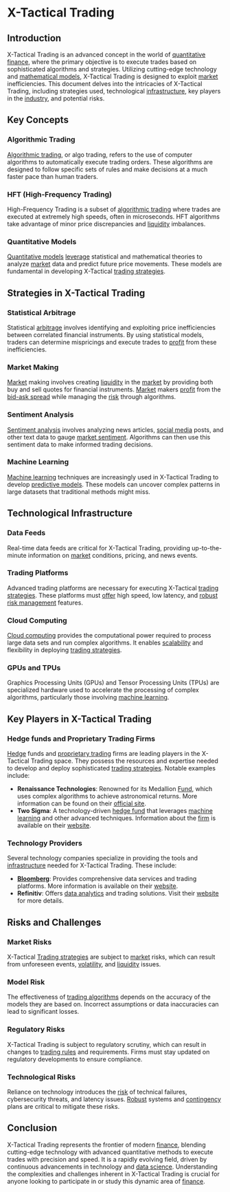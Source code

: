 # X-Tactical Trading

## Introduction
X-Tactical Trading is an advanced concept in the world of [quantitative finance](../q/quantitative_finance.md), where the primary objective is to execute trades based on sophisticated algorithms and strategies. Utilizing cutting-edge technology and [mathematical models](../m/mathematical_models_in_trading.md), X-Tactical Trading is designed to exploit [market](../m/market.md) inefficiencies. This document delves into the intricacies of X-Tactical Trading, including strategies used, technological [infrastructure](../i/infrastructure.md), key players in the [industry](../i/industry.md), and potential risks.

## Key Concepts

### Algorithmic Trading
[Algorithmic trading](../a/algorithmic_trading.md), or algo trading, refers to the use of computer algorithms to automatically execute trading orders. These algorithms are designed to follow specific sets of rules and make decisions at a much faster pace than human traders.

### HFT (High-Frequency Trading)
High-Frequency Trading is a subset of [algorithmic trading](../a/algorithmic_trading.md) where trades are executed at extremely high speeds, often in microseconds. HFT algorithms take advantage of minor price discrepancies and [liquidity](../l/liquidity.md) imbalances.

### Quantitative Models
[Quantitative models](../q/quantitative_models.md) [leverage](../l/leverage.md) statistical and mathematical theories to analyze [market](../m/market.md) data and predict future price movements. These models are fundamental in developing X-Tactical [trading strategies](../t/trading_strategies.md).

## Strategies in X-Tactical Trading

### Statistical Arbitrage
Statistical [arbitrage](../a/arbitrage.md) involves identifying and exploiting price inefficiencies between correlated financial instruments. By using statistical models, traders can determine mispricings and execute trades to [profit](../p/profit.md) from these inefficiencies.

### Market Making
[Market](../m/market.md) making involves creating [liquidity](../l/liquidity.md) in the [market](../m/market.md) by providing both buy and sell quotes for financial instruments. [Market](../m/market.md) makers [profit](../p/profit.md) from the [bid-ask spread](../b/bid-ask_spread.md) while managing the [risk](../r/risk.md) through algorithms.

### Sentiment Analysis
[Sentiment analysis](../s/sentiment_analysis.md) involves analyzing news articles, [social media](../s/social_media.md) posts, and other text data to gauge [market sentiment](../m/market_sentiment.md). Algorithms can then use this sentiment data to make informed trading decisions.

### Machine Learning
[Machine learning](../m/machine_learning.md) techniques are increasingly used in X-Tactical Trading to develop [predictive models](../p/predictive_models_in_trading.md). These models can uncover complex patterns in large datasets that traditional methods might miss.

## Technological Infrastructure

### Data Feeds
Real-time data feeds are critical for X-Tactical Trading, providing up-to-the-minute information on [market](../m/market.md) conditions, pricing, and news events. 

### Trading Platforms
Advanced trading platforms are necessary for executing X-Tactical [trading strategies](../t/trading_strategies.md). These platforms must [offer](../o/offer.md) high speed, low latency, and [robust](../r/robust.md) [risk management](../r/risk_management.md) features.

### Cloud Computing
[Cloud computing](../c/cloud_computing_in_trading.md) provides the computational power required to process large data sets and run complex algorithms. It enables [scalability](../s/scalability.md) and flexibility in deploying [trading strategies](../t/trading_strategies.md).

### GPUs and TPUs
Graphics Processing Units (GPUs) and Tensor Processing Units (TPUs) are specialized hardware used to accelerate the processing of complex algorithms, particularly those involving [machine learning](../m/machine_learning.md).

## Key Players in X-Tactical Trading

### Hedge funds and Proprietary Trading Firms
[Hedge](../h/hedge.md) funds and [proprietary trading](../p/proprietary_trading.md) firms are leading players in the X-Tactical Trading space. They possess the resources and expertise needed to develop and deploy sophisticated [trading strategies](../t/trading_strategies.md). Notable examples include:
- **Renaissance Technologies**: Renowned for its Medallion [Fund](../f/fund.md), which uses complex algorithms to achieve astronomical returns. More information can be found on their [official site](https://www.rentec.com/).
- **Two Sigma**: A technology-driven [hedge fund](../h/hedge_fund.md) that leverages [machine learning](../m/machine_learning.md) and other advanced techniques. Information about the [firm](../f/firm.md) is available on their [website](https://www.twosigma.com/).

### Technology Providers
Several technology companies specialize in providing the tools and [infrastructure](../i/infrastructure.md) needed for X-Tactical Trading. These include:
- **[Bloomberg](../b/bloomberg.md)**: Provides comprehensive data services and trading platforms. More information is available on their [website](https://www.bloomberg.com/).
- **Refinitiv**: Offers [data analytics](../d/data_analytics.md) and trading solutions. Visit their [website](https://www.refinitiv.com/en) for more details.

## Risks and Challenges

### Market Risks
X-Tactical [Trading strategies](../t/trading_strategies.md) are subject to [market](../m/market.md) risks, which can result from unforeseen events, [volatility](../v/volatility.md), and [liquidity](../l/liquidity.md) issues. 

### Model Risk
The effectiveness of [trading algorithms](../t/trading_algorithms.md) depends on the accuracy of the models they are based on. Incorrect assumptions or data inaccuracies can lead to significant losses.

### Regulatory Risks
X-Tactical Trading is subject to regulatory scrutiny, which can result in changes to [trading rules](../t/trading_rules.md) and requirements. Firms must stay updated on regulatory developments to ensure compliance.

### Technological Risks
Reliance on technology introduces the [risk](../r/risk.md) of technical failures, cybersecurity threats, and latency issues. [Robust](../r/robust.md) systems and [contingency](../c/contingency.md) plans are critical to mitigate these risks.

## Conclusion
X-Tactical Trading represents the frontier of modern [finance](../f/finance.md), blending cutting-edge technology with advanced quantitative methods to execute trades with precision and speed. It is a rapidly evolving field, driven by continuous advancements in technology and [data science](../d/data_science_in_trading.md). Understanding the complexities and challenges inherent in X-Tactical Trading is crucial for anyone looking to participate in or study this dynamic area of [finance](../f/finance.md).
